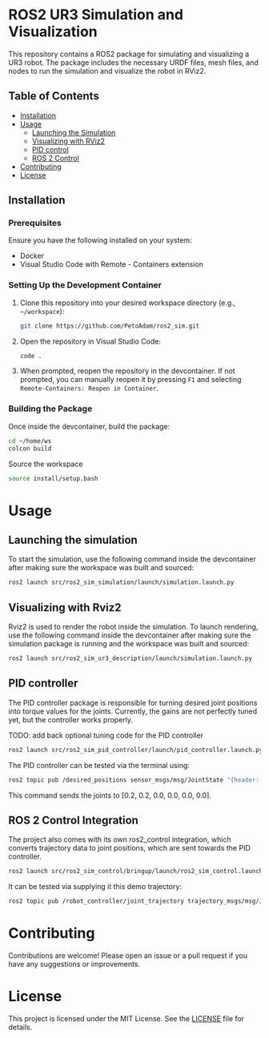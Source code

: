 # ROS2 UR3 Simulation and Visualization

This repository contains a ROS2 package for simulating and visualizing a UR3 robot. The package includes the necessary URDF files, mesh files, and nodes to run the simulation and visualize the robot in RViz2.

## Table of Contents

- [Installation](#installation)
- [Usage](#usage)
  - [Launching the Simulation](#launching-the-simulation)
  - [Visualizing with RViz2](#visualizing-with-rviz2)
  - [PID control](#pid-controller)
  - [ROS 2 Control](#ros-2-control-integration)
- [Contributing](#contributing)
- [License](#license)

## Installation

### Prerequisites

Ensure you have the following installed on your system:

- Docker
- Visual Studio Code with Remote - Containers extension

### Setting Up the Development Container

1. Clone this repository into your desired workspace directory (e.g., `~/workspace`):

    ```bash
    git clone https://github.com/PetoAdam/ros2_sim.git
    ```

2. Open the repository in Visual Studio Code:

    ```bash
    code .
    ```

3. When prompted, reopen the repository in the devcontainer. If not prompted, you can manually reopen it by pressing `F1` and selecting `Remote-Containers: Reopen in Container`.

### Building the Package

Once inside the devcontainer, build the package:

```bash
cd ~/home/ws
colcon build
```

Source the workspace
```bash
source install/setup.bash
```

# Usage

## Launching the simulation

To start the simulation, use the following command inside the devcontainer after making sure the workspace was built and sourced:

```bash
ros2 launch src/ros2_sim_simulation/launch/simulation.launch.py
```

## Visualizing with Rviz2

Rviz2 is used to render the robot inside the simulation. To launch rendering, use the following command inside the devcontainer after making sure the simulation package is running and the workspace was built and sourced:

```bash
ros2 launch src/ros2_sim_ur3_description/launch/simulation.launch.py
```

## PID controller

The PID controller package is responsible for turning desired joint positions into torque values for the joints. Currently, the gains are not perfectly tuned yet, but the controller works properly.

TODO: add back optional tuning code for the PID controller

```bash
ros2 launch src/ros2_sim_pid_controller/launch/pid_controller.launch.py
```

The PID controller can be tested via the terminal using:

```bash
ros2 topic pub /desired_positions sensor_msgs/msg/JointState "{header: {stamp: {sec: 0, nanosec: 0}}, name: [shoulder_pan_joint', 'shoulder_lift_joint', 'elbow_joint', 'wrist_1_joint', 'wrist_2_joint', 'wrist_3_joint'], position: [0.2, 0.2, 0.0, 0.0, 0.0, 0.0]}"
```

This command sends the joints to [0.2, 0.2, 0.0, 0.0, 0.0, 0.0].

## ROS 2 Control Integration

The project also comes with its own ros2_control integration, which converts trajectory data to joint positions, which are sent towards the PID controller.

```bash
ros2 launch src/ros2_sim_control/bringup/launch/ros2_sim_control.launch.py 
```

It can be tested via supplying it this demo trajectory:

```bash
ros2 topic pub /robot_controller/joint_trajectory trajectory_msgs/msg/JointTrajectory "{header: {stamp: {sec: 0, nanosec: 0}, frame_id: base_link}, joint_names: ['shoulder_pan_joint', 'shoulder_lift_joint', 'elbow_joint', 'wrist_1_joint', 'wrist_2_joint', 'wrist_3_joint'], points: [{positions: [0, 0, 0, 0, 0, 0], velocities: [], accelerations: [], effort: [], time_from_start: {sec: 0, nanosec: 0}}, {positions: [0.8, 0.8, 0, 0, 0, 0], velocities: [], accelerations: [], effort: [], time_from_start: {sec: 3, nanosec: 0}}, {positions: [0, 0, 0, 0, 0, 0], velocities: [], accelerations: [], effort: [], time_from_start: {sec: 6, nanosec: 0}}]}" --once
```


# Contributing

Contributions are welcome! Please open an issue or a pull request if you have any suggestions or improvements.

# License

This project is licensed under the MIT License. See the [LICENSE](LICENSE) file for details.